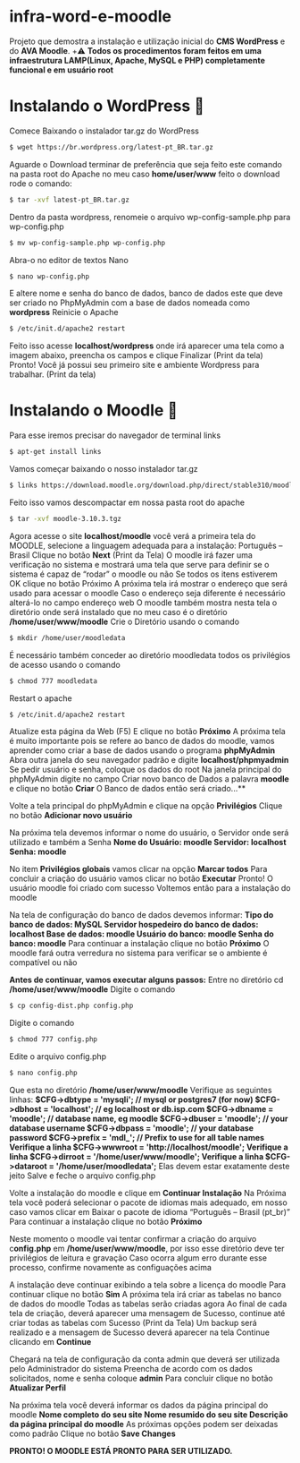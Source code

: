 # infra-word-e-moodle
Projeto que demostra a instalação e utilização inicial do **CMS WordPress** e do **AVA Moodle**.
+:warning: **Todos os procedimentos foram feitos em uma infraestrutura LAMP(Linux, Apache, MySQL e PHP) completamente funcional e em usuário root**
# Instalando o WordPress :pencil:
Comece Baixando o instalador tar.gz do WordPress
```bash
$ wget https://br.wordpress.org/latest-pt_BR.tar.gz
```
Aguarde o Download terminar de preferência que seja feito este comando na pasta root do Apache no meu caso **home/user/www** feito o download rode o comando:
```bash
$ tar -xvf latest-pt_BR.tar.gz
```
Dentro da pasta wordpress, renomeie o arquivo wp-config-sample.php para wp-config.php
```bash
$ mv wp-config-sample.php wp-config.php
```
Abra-o no editor de textos Nano
```bash
$ nano wp-config.php
```
E altere nome e senha do banco de dados, banco de dados este que deve ser criado no PhpMyAdmin com a base de dados nomeada como **wordpress**
Reinicie o Apache
```bash
$ /etc/init.d/apache2 restart
```
Feito isso acesse **localhost/wordpress** onde irá aparecer uma tela como a imagem abaixo, preencha os campos e clique Finalizar
(Print da tela)
Pronto! Você já possui seu primeiro site e ambiente Wordpress para trabalhar.
(Print da tela)
# Instalando o Moodle :pencil:
Para esse iremos precisar do navegador de terminal links
```bash
$ apt-get install links
```
Vamos começar baixando o nosso instalador tar.gz
```bash
$ links https://download.moodle.org/download.php/direct/stable310/moodle-3.10.3.tgz
```
Feito isso vamos descompactar em nossa pasta root do apache
```bash
$ tar -xvf moodle-3.10.3.tgz
```
Agora acesse o site **localhost/moodle** você verá a primeira tela do MOODLE, selecione a linguagem adequada para a instalação: Português – Brasil
Clique no botão **Next**
(Print da Tela)
O moodle irá fazer uma verificação no sistema e mostrará uma tela que serve para definir se o sistema é capaz de “rodar” o moodle ou não
Se todos os itens estiverem OK clique no botão Próximo
A próxima tela irá mostrar o endereço que será usado para acessar o moodle
Caso o endereço seja diferente é necessário alterá-lo no campo endereço web
O moodle também mostra nesta tela o diretório onde será instalado que no meu caso é o diretório **/home/user/www/moodle**
Crie o Diretório usando o comando 
```bash
$ mkdir /home/user/moodledata
```
É necessário também conceder ao diretório moodledata todos os privilégios de acesso usando o comando 
```bash
$ chmod 777 moodledata
```
Restart o apache 
```bash
$ /etc/init.d/apache2 restart
```
Atualize esta página da Web (F5)
E clique no botão **Próximo**
A próxima tela é muito importante pois se refere ao banco de dados do moodle, vamos aprender como criar a base de dados usando o programa **phpMyAdmin**
Abra outra janela do seu navegador padrão e digite **localhost/phpmyadmin**
Se pedir usuário e senha, coloque os dados do root
Na janela principal do phpMyAdmin digite no campo Criar novo banco de Dados a palavra **moodle** e clique no botão **Criar**
O Banco de dados então será criado...**

Volte a tela principal do phpMyAdmin e clique na opção **Privilégios**
Clique no botão **Adicionar novo usuário**

Na próxima tela devemos informar o nome do usuário, o Servidor onde será utilizado e também a Senha
**Nome do Usuário: moodle
Servidor: localhost
Senha: moodle**

No item **Privilégios globais** vamos clicar na opção **Marcar todos**
Para concluir a criação do usuário vamos clicar no botão **Executar**
Pronto! O usuário moodle foi criado com sucesso
Voltemos então para a instalação do moodle

Na tela de configuração do banco de dados devemos informar:
**Tipo do banco de dados: MySQL
Servidor hospedeiro do banco de dados: localhost
Base de dados: moodle
Usuário do banco: moodle
Senha do banco: moodle**
Para continuar a instalação clique no botão **Próximo**
O moodle fará outra verredura no sistema para verificar se o ambiente é compatível ou não

**Antes de continuar, vamos executar alguns passos:**
Entre no diretório cd **/home/user/www/moodle**
Digite o comando
```bash
$ cp config-dist.php config.php
``` 
Digite o comando
```bash
$ chmod 777 config.php
``` 
Edite o arquivo config.php
```bash
$ nano config.php
``` 
Que esta no diretório **/home/user/www/moodle**
Verifique as seguintes linhas:
**$CFG->dbtype = 'mysqli'; // mysql or postgres7 (for now)
$CFG->dbhost = 'localhost'; // eg localhost or db.isp.com
$CFG->dbname = 'moodle'; // database name, eg moodle
$CFG->dbuser = 'moodle'; // your database username
$CFG->dbpass = 'moodle'; // your database password
$CFG->prefix = 'mdl_'; // Prefix to use for all table names
Verifique a linha $CFG->wwwroot = 'http://localhost/moodle';
Verifique a linha $CFG->dirroot = '/home/user/www/moodle';
Verifique a linha $CFG->dataroot = '/home/user/moodledata';**
Elas devem estar exatamente deste jeito
Salve e feche o arquivo config.php

Volte a instalação do moodle e clique em **Continuar Instalação**
Na Próxima tela você poderá selecionar o pacote de idiomas mais adequado, em nosso caso vamos clicar em Baixar o pacote de idioma “Português – Brasil (pt_br)”
Para continuar a instalação clique no botão **Próximo**

Neste momento o moodle vai tentar confirmar a criação do arquivo c**onfig.php** em **/home/user/www/moodle**, por isso esse diretório deve ter privilégios de leitura e gravação
Caso ocorra algum erro durante esse processo, confirme novamente as configuações acima

A instalação deve continuar exibindo a tela sobre a licença do moodle
Para continuar clique no botão **Sim**
A próxima tela irá criar as tabelas no banco de dados do moodle
Todas as tabelas serão criadas agora
Ao final de cada tela de criação, deverá aparecer uma mensagem de Sucesso, continue até criar todas as tabelas com Sucesso
(Print da Tela)
Um backup será realizado e a mensagem de Sucesso deverá aparecer na tela
Continue clicando em **Continue**

Chegará na tela de configuração da conta admin que deverá ser utilizada pelo Administrador do sistema
Preencha de acordo com os dados solicitados, nome e senha coloque **admin**
Para concluir clique no botão **Atualizar Perfil**

Na próxima tela você deverá informar os dados da página principal do moodle
**Nome completo do seu site
Nome resumido do seu site
Descrição da página principal do moodle**
As próximas opções podem ser deixadas como padrão
Clique no botão **Save Changes**

**PRONTO! O MOODLE ESTÁ PRONTO PARA SER UTILIZADO.**
